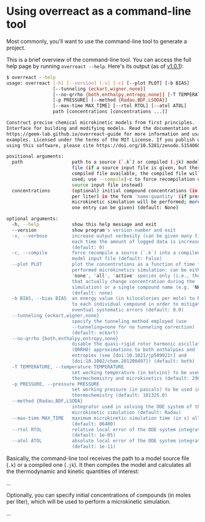 # Using **overreact** as a command-line tool

Most commonly, you'll want to use the command-line tool to generate a project.

This is a brief overview of the command-line tool. You can access the full help
page by running `overreact --help`. Here's its output (as of
[v1.0.1](https://github.com/geem-lab/overreact/releases/tag/v1.0.1)):

```bash
$ overreact --help
usage: overreact [-h] [--version] [-v] [-c] [--plot PLOT] [-b BIAS]
                 [--tunneling {eckart,wigner,none}]
                 [--no-qrrho {both,enthalpy,entropy,none}] [-T TEMPERATURE]
                 [-p PRESSURE] [--method {Radau,BDF,LSODA}]
                 [--max-time MAX_TIME] [--rtol RTOL] [--atol ATOL]
                 path [concentrations [concentrations ...]]

Construct precise chemical microkinetic models from first principles.
Interface for building and modifying models. Read the documentation at
https://geem-lab.github.io/overreact-guide for more information and usage
examples. Licensed under the terms of the MIT License. If you publish work
using this software, please cite https://doi.org/10.5281/zenodo.5154060:

positional arguments:
  path                  path to a source (`.k`) or compiled (.jk) model input
                        file (if a source input file is given, but there is a
                        compiled file available, the compiled file will be
                        used; use --compile|-c to force recompilation of the
                        source input file instead)
  concentrations        (optional) initial compound concentrations (in moles
                        per liter) in the form 'name:quantity' (if present, a
                        microkinetic simulation will be performed; more than
                        one entry can be given) (default: None)

optional arguments:
  -h, --help            show this help message and exit
  --version             show program's version number and exit
  -v, --verbose         increase output verbosity (can be given many times,
                        each time the amount of logged data is increased)
                        (default: 0)
  -c, --compile         force recompile a source (`.k`) into a compiled (.jk)
                        model input file (default: False)
  --plot PLOT           plot the concentrations as a function of time from the
                        performed microkinetics simulation: can be either
                        'none', 'all', 'active' species only (i.e., the ones
                        that actually change concentration during the
                        simulation) or a single compound name (e.g. 'NH3(w)')
                        (default: none)
  -b BIAS, --bias BIAS  an energy value (in kilocalories per mole) to be added
                        to each individual compound in order to mitigate
                        eventual systematic errors (default: 0.0)
  --tunneling {eckart,wigner,none}
                        specify the tunneling method employed (use
                        --tunneling=none for no tunneling correction)
                        (default: eckart)
  --no-qrrho {both,enthalpy,entropy,none}
                        disable the quasi-rigid rotor harmonic oscillator
                        (QRRHO) approximations to both enthalpies and
                        entropies (see [doi:10.1021/jp509921r] and
                        [doi:10.1002/chem.201200497]) (default: both)
  -T TEMPERATURE, --temperature TEMPERATURE
                        set working temperature (in kelvins) to be used in
                        thermochemistry and microkinetics (default: 298.15)
  -p PRESSURE, --pressure PRESSURE
                        set working pressure (in pascals) to be used in
                        thermochemistry (default: 101325.0)
  --method {Radau,BDF,LSODA}
                        integrator used in solving the ODE system of the
                        microkinetic simulation (default: Radau)
  --max-time MAX_TIME   maximum microkinetic simulation time (in s) allowed
                        (default: 86400)
  --rtol RTOL           relative local error of the ODE system integrator
                        (default: 1e-05)
  --atol ATOL           absolute local error of the ODE system integrator
                        (default: 1e-11)
```

Basically, the command-line tool receives the path to a model source file (`.k`) or
a compiled one (`.jk`).
It then compiles the model and calculates all the thermodynamic and kinetic
quantities of interest:

...

Optionally, you can specify initial concentrations of compounds (in moles per liter),
which will be used to perform a microkinetic simulation.

...
